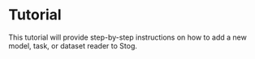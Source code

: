 # Tutorial

This tutorial will provide step-by-step instructions on 
how to add a new model, task, or dataset reader to Stog.

